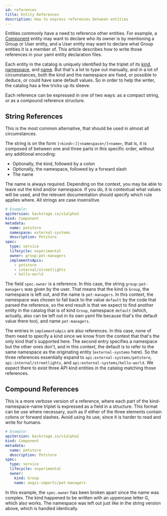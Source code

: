 ```yaml
---
id: references
title: Entity References
description: How to express references between entities
---
```


Entities commonly have a need to reference other entities. For example, a
[Component](descriptor-format.md#kind-component) entity may want to declare who
its owner is by mentioning a Group or User entity, and a User entity may want to
declare what Group entities it is a member of. This article describes how to
write those references in your yaml entity declaration files.

Each entity in the catalog is uniquely identified by the triplet of its
[kind](descriptor-format.md#apiversion-and-kind-required),
[namespace](descriptor-format.md#namespace-optional), and
[name](descriptor-format.md#name-required). But that's a lot to type out
manually, and in a lot of circumstances, both the kind and the namespace are
fixed, or possible to deduce, or could have sane default values. So in order to
help the writer, the catalog has a few tricks up its sleeve.

Each reference can be expressed in one of two ways: as a compact string, or as a
compound reference structure.

## String References

This is the most common alternative, that should be used in almost all
circumstances.

The string is on the form `[<kind>:][<namespace>/]<name>`, that is, it is
composed of between one and three parts in this specific order, without any
additional encoding:

- Optionally, the kind, followed by a colon
- Optionally, the namespace, followed by a forward slash
- The name

The name is always required. Depending on the context, you may be able to leave
out the kind and/or namespace. If you do, it is contextual what values will be
used, and the relevant documentation should specify which rule applies where.
All strings are case insensitive.

```yaml
# Example:
apiVersion: backstage.io/v1alpha1
kind: Component
metadata:
  name: petstore
  namespace: external-systems
  description: Petstore
spec:
  type: service
  lifecycle: experimental
  owner: group:pet-managers
  implementsApis:
    - petstore
    - internal/streetlights
    - hello-world
```

The field `spec.owner` is a reference. In this case, the string
`group:pet-managers` was given by the user. That means that the kind is `Group`,
the namespace is left out, and the name is `pet-managers`. In this context, the
namespace was chosen to fall back to the value `default` by the code that parsed
the reference, so the end result is that we expect to find another entity in the
catalog that is of kind `Group`, namespace `default` (which, actually, also can
be left out in its own yaml file because that's the default value there too),
and name `pet-managers`.

The entries in `implementsApis` are also references. In this case, none of them
need to specify a kind since we know from the context that that's the only kind
that's supported here. The second entry specifies a namespace but the other ones
don't, and in this context, the default is to refer to the same namespace as the
originating entity (`external-systems` here). So the three references
essentially expand to `api:external-systems/petstore`,
`api:internal/streetlights`, and `api:external-systems/hello-world`. We expect
there to exist three API kind entities in the catalog matching those references.

## Compound References

This is a more verbose version of a reference, where each part of the
kind-namespace-name triplet is expressed as a field in a structure. This format
can be use where necessary, such as if either of the three elements contain
colons or forward slashes. Avoid using its use, since it is harder to read and
write for humans.

```yaml
# Example:
apiVersion: backstage.io/v1alpha1
kind: Component
metadata:
  name: petstore
  description: Petstore
spec:
  type: service
  lifecycle: experimental
  owner:
    kind: Group
    name: aegis-imports/pet-managers
```

In this example, the `spec.owner` has been broken apart since the name was
complex. The kind happened to be written with an uppercase letter G, which also
works. The namespace was left out just like in the string version above, which
is handled identically.
